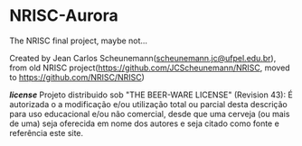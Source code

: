 # NRISC-Aurora
The NRISC final project, maybe not...

Created by Jean Carlos Scheunemann(scheunemann.jc@ufpel.edu.br), from old NRISC project(https://github.com/JCScheunemann/NRISC, moved to https://github.com/NRISC/NRISC)

***license***
Projeto distribuido sob "THE BEER-WARE LICENSE" (Revision 43): É autorizada o a modificação e/ou utilização total ou parcial desta descrição para uso educacional e/ou não comercial, desde que uma cerveja (ou mais de uma) seja oferecida em nome dos autores e seja citado como fonte e referência este site.
